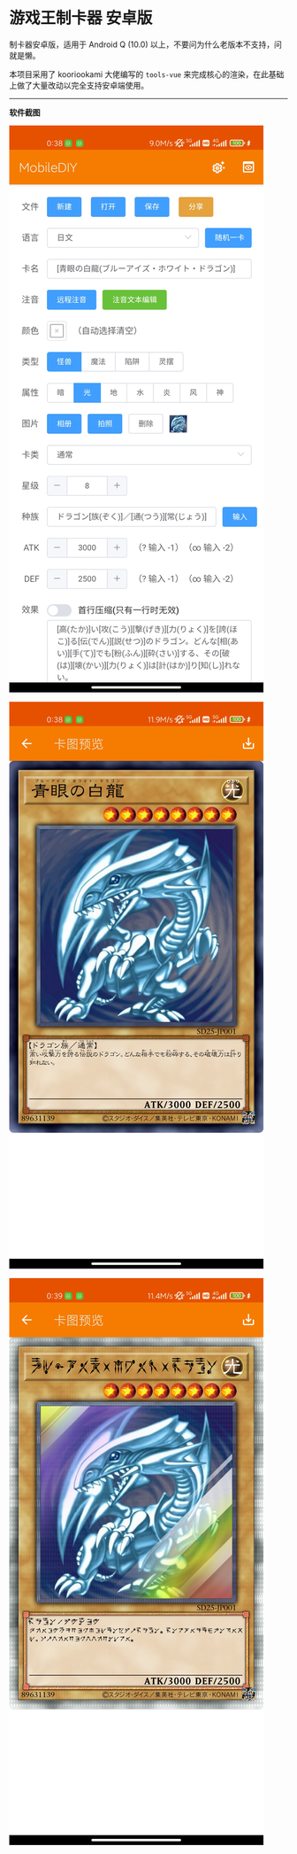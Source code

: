 # 游戏王制卡器 安卓版

制卡器安卓版，适用于 Android Q (10.0) 以上，不要问为什么老版本不支持，问就是懒。

本项目采用了 kooriookami 大佬编写的 ```tools-vue``` 来完成核心的渲染，在此基础上做了大量改动以完全支持安卓端使用。

- - -

**软件截图**

![效果编辑界面](./screenshot/p1.jpeg)

![卡片预览](./screenshot/p2.jpeg)

![支持星光体和闪卡效果](./screenshot/p3.jpeg)